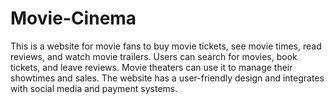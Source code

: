 # Movie-Cinema
 
This is a website for movie fans to buy movie tickets, see movie times, read reviews, and watch
movie trailers. Users can search for movies, book tickets, and leave reviews. Movie theaters can use
it to manage their showtimes and sales. The website has a user-friendly design and integrates with
social media and payment systems.
